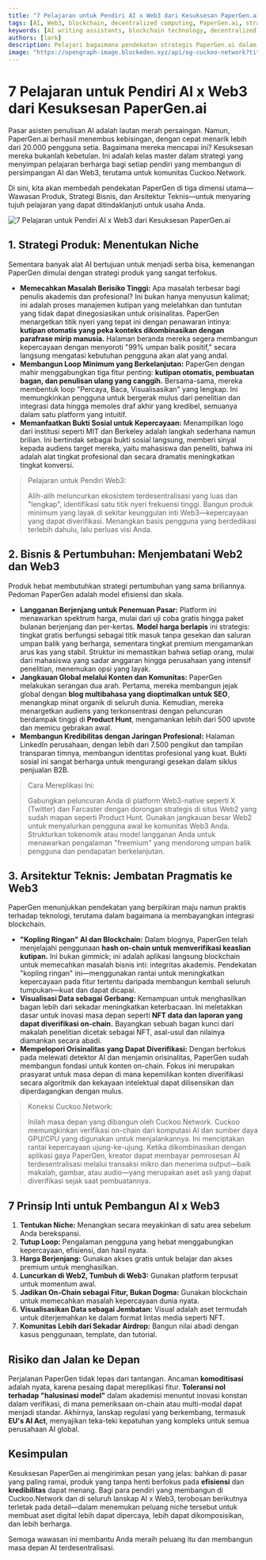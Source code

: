 ```yaml
---
title: "7 Pelajaran untuk Pendiri AI x Web3 dari Kesuksesan PaperGen.ai"
tags: [AI, Web3, blockchain, decentralized computing, PaperGen.ai, strategy]
keywords: [AI writing assistants, blockchain technology, decentralized AI, GPU mining, Cuckoo Network, PaperGen.ai, AI x Web3]
authors: [lark]
description: Pelajari bagaimana pendekatan strategis PaperGen.ai dalam wawasan produk, strategi bisnis, dan arsitektur teknis menawarkan pelajaran berharga bagi para pendiri AI dan Web3. Temukan bagaimana Cuckoo Network dapat memanfaatkan wawasan ini untuk memajukan infrastruktur AI terdesentralisasi.
image: "https://opengraph-image.blockeden.xyz/api/og-cuckoo-network?title=7%20Pelajaran%20untuk%20Pendiri%20AI%20x%20Web3%20dari%20Kesuksesan%20PaperGen.ai"
---
```


# 7 Pelajaran untuk Pendiri AI x Web3 dari Kesuksesan PaperGen.ai

Pasar asisten penulisan AI adalah lautan merah persaingan. Namun, PaperGen.ai berhasil menembus kebisingan, dengan cepat menarik lebih dari 20.000 pengguna setia. Bagaimana mereka mencapai ini? Kesuksesan mereka bukanlah kebetulan. Ini adalah kelas master dalam strategi yang menyimpan pelajaran berharga bagi setiap pendiri yang membangun di persimpangan AI dan Web3, terutama untuk komunitas Cuckoo.Network.

Di sini, kita akan membedah pendekatan PaperGen di tiga dimensi utama—Wawasan Produk, Strategi Bisnis, dan Arsitektur Teknis—untuk menyaring tujuh pelajaran yang dapat ditindaklanjuti untuk usaha Anda.

![7 Pelajaran untuk Pendiri AI x Web3 dari Kesuksesan PaperGen.ai](https://opengraph-image.blockeden.xyz/api/og-cuckoo-network?title=7%20Pelajaran%20untuk%20Pendiri%20AI%20x%20Web3%20dari%20Kesuksesan%20PaperGen.ai)

## 1. Strategi Produk: Menentukan Niche

Sementara banyak alat AI bertujuan untuk menjadi serba bisa, kemenangan PaperGen dimulai dengan strategi produk yang sangat terfokus.

- **Memecahkan Masalah Berisiko Tinggi:** Apa masalah terbesar bagi penulis akademis dan profesional? Ini bukan hanya menyusun kalimat; ini adalah proses manajemen kutipan yang melelahkan dan tuntutan yang tidak dapat dinegosiasikan untuk orisinalitas. PaperGen menargetkan titik nyeri yang tepat ini dengan penawaran intinya: **kutipan otomatis yang peka konteks dikombinasikan dengan parafrase mirip manusia.** Halaman beranda mereka segera membangun kepercayaan dengan menyoroti "99% umpan balik positif," secara langsung mengatasi kebutuhan pengguna akan alat yang andal.
- **Membangun Loop Minimum yang Berkelanjutan:** PaperGen dengan mahir menggabungkan tiga fitur penting: **kutipan otomatis, pembuatan bagan, dan penulisan ulang yang canggih.** Bersama-sama, mereka membentuk loop "Percaya, Baca, Visualisasikan" yang lengkap. Ini memungkinkan pengguna untuk bergerak mulus dari penelitian dan integrasi data hingga memoles draf akhir yang kredibel, semuanya dalam satu platform yang intuitif.
- **Memanfaatkan Bukti Sosial untuk Kepercayaan:** Menampilkan logo dari institusi seperti MIT dan Berkeley adalah langkah sederhana namun brilian. Ini bertindak sebagai bukti sosial langsung, memberi sinyal kepada audiens target mereka, yaitu mahasiswa dan peneliti, bahwa ini adalah alat tingkat profesional dan secara dramatis meningkatkan tingkat konversi.

> Pelajaran untuk Pendiri Web3:
>
> Alih-alih meluncurkan ekosistem terdesentralisasi yang luas dan "lengkap", identifikasi satu titik nyeri frekuensi tinggi. Bangun produk minimum yang layak di sekitar keunggulan inti Web3—kepercayaan yang dapat diverifikasi. Menangkan basis pengguna yang berdedikasi terlebih dahulu, lalu perluas visi Anda.

## 2. Bisnis & Pertumbuhan: Menjembatani Web2 dan Web3

Produk hebat membutuhkan strategi pertumbuhan yang sama briliannya. Pedoman PaperGen adalah model efisiensi dan skala.

- **Langganan Berjenjang untuk Penemuan Pasar:** Platform ini menawarkan spektrum harga, mulai dari uji coba gratis hingga paket bulanan berjenjang dan per-kertas. **Model harga berlapis** ini strategis: tingkat gratis berfungsi sebagai titik masuk tanpa gesekan dan saluran umpan balik yang berharga, sementara tingkat premium mengamankan arus kas yang stabil. Struktur ini memastikan bahwa setiap orang, mulai dari mahasiswa yang sadar anggaran hingga perusahaan yang intensif penelitian, menemukan opsi yang layak.
- **Jangkauan Global melalui Konten dan Komunitas:** PaperGen melakukan serangan dua arah. Pertama, mereka membangun jejak global dengan **blog multibahasa yang dioptimalkan untuk SEO**, menangkap minat organik di seluruh dunia. Kemudian, mereka menargetkan audiens yang terkonsentrasi dengan peluncuran berdampak tinggi di **Product Hunt**, mengamankan lebih dari 500 upvote dan memicu gebrakan awal.
- **Membangun Kredibilitas dengan Jaringan Profesional:** Halaman LinkedIn perusahaan, dengan lebih dari 7.500 pengikut dan tampilan transparan timnya, membangun identitas profesional yang kuat. Bukti sosial ini sangat berharga untuk mengurangi gesekan dalam siklus penjualan B2B.

> Cara Mereplikasi Ini:
>
> Gabungkan peluncuran Anda di platform Web3-native seperti X (Twitter) dan Farcaster dengan dorongan strategis di situs Web2 yang sudah mapan seperti Product Hunt. Gunakan jangkauan besar Web2 untuk menyalurkan pengguna awal ke komunitas Web3 Anda. Strukturkan tokenomik atau model langganan Anda untuk menawarkan pengalaman "freemium" yang mendorong umpan balik pengguna dan pendapatan berkelanjutan.

## 3. Arsitektur Teknis: Jembatan Pragmatis ke Web3

PaperGen menunjukkan pendekatan yang berpikiran maju namun praktis terhadap teknologi, terutama dalam bagaimana ia membayangkan integrasi blockchain.

- **"Kopling Ringan" AI dan Blockchain:** Dalam blognya, PaperGen telah menjelajahi penggunaan **hash on-chain untuk memverifikasi keaslian kutipan.** Ini bukan gimmick; ini adalah aplikasi langsung blockchain untuk memecahkan masalah bisnis inti: integritas akademis. Pendekatan "kopling ringan" ini—menggunakan rantai untuk meningkatkan kepercayaan pada fitur tertentu daripada membangun kembali seluruh tumpukan—kuat dan dapat dicapai.
- **Visualisasi Data sebagai Gerbang:** Kemampuan untuk menghasilkan bagan lebih dari sekadar meningkatkan keterbacaan. Ini meletakkan dasar untuk inovasi masa depan seperti **NFT data dan laporan yang dapat diverifikasi on-chain.** Bayangkan sebuah bagan kunci dari makalah penelitian dicetak sebagai NFT, asal-usul dan nilainya diamankan secara abadi.
- **Mempelopori Orisinalitas yang Dapat Diverifikasi:** Dengan berfokus pada melewati detektor AI dan menjamin orisinalitas, PaperGen sudah membangun fondasi untuk konten on-chain. Fokus ini merupakan prasyarat untuk masa depan di mana kepemilikan konten diverifikasi secara algoritmik dan kekayaan intelektual dapat dilisensikan dan diperdagangkan dengan mulus.

> Koneksi Cuckoo.Network:
>
> Inilah masa depan yang dibangun oleh Cuckoo.Network. Cuckoo memungkinkan verifikasi on-chain dari komputasi AI dan sumber daya GPU/CPU yang digunakan untuk menjalankannya. Ini menciptakan rantai kepercayaan ujung-ke-ujung. Ketika dikombinasikan dengan aplikasi gaya PaperGen, kreator dapat membayar pemrosesan AI terdesentralisasi melalui transaksi mikro dan menerima output—baik makalah, gambar, atau audio—yang merupakan aset asli yang dapat diverifikasi sejak saat pembuatannya.

## 7 Prinsip Inti untuk Pembangun AI x Web3

1.  **Tentukan Niche:** Menangkan secara meyakinkan di satu area sebelum Anda berekspansi.
2.  **Tutup Loop:** Pengalaman pengguna yang hebat menggabungkan kepercayaan, efisiensi, dan hasil nyata.
3.  **Harga Berjenjang:** Gunakan akses gratis untuk belajar dan akses premium untuk menghasilkan.
4.  **Luncurkan di Web2, Tumbuh di Web3:** Gunakan platform terpusat untuk momentum awal.
5.  **Jadikan On-Chain sebagai Fitur, Bukan Dogma:** Gunakan blockchain untuk memecahkan masalah kepercayaan dunia nyata.
6.  **Visualisasikan Data sebagai Jembatan:** Visual adalah aset termudah untuk diterjemahkan ke dalam format lintas media seperti NFT.
7.  **Komunitas Lebih dari Sekadar Airdrop:** Bangun nilai abadi dengan kasus penggunaan, template, dan tutorial.

## Risiko dan Jalan ke Depan

Perjalanan PaperGen tidak lepas dari tantangan. Ancaman **komoditisasi** adalah nyata, karena pesaing dapat mereplikasi fitur. **Toleransi nol terhadap "halusinasi model"** dalam akademisi menuntut inovasi konstan dalam verifikasi, di mana pemeriksaan on-chain atau multi-modal dapat menjadi standar. Akhirnya, lanskap regulasi yang berkembang, termasuk **EU's AI Act**, menyajikan teka-teki kepatuhan yang kompleks untuk semua perusahaan AI global.

## Kesimpulan

Kesuksesan PaperGen.ai mengirimkan pesan yang jelas: bahkan di pasar yang paling ramai, produk yang tanpa henti berfokus pada **efisiensi** dan **kredibilitas** dapat menang. Bagi para pendiri yang membangun di Cuckoo.Network dan di seluruh lanskap AI x Web3, terobosan berikutnya terletak pada detail—dalam menemukan peluang niche tersebut untuk membuat aset digital lebih dapat dipercaya, lebih dapat dikomposisikan, dan lebih berharga.

Semoga wawasan ini membantu Anda meraih peluang itu dan membangun masa depan AI terdesentralisasi.